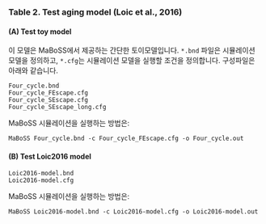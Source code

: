 ### Table 2. Test aging model (Loic et al., 2016)
#### (**A**) Test toy model 
이 모델은 MaBoSS에서 제공하는 간단한 토이모델입니다. `*.bnd` 파일은 시뮬레이션 모델을 정의하고, `*.cfg`는 시뮬레이션 모델을 실행할 조건을 정의합니다. 구성파일은 아래와 같습니다. 

```
Four_cycle.bnd
Four_cycle_FEscape.cfg
Four_cycle_SEscape.cfg
Four_cycle_SEscape_long.cfg
```

MaBoSS 시뮬레이션을 실행하는 방법은: 

```
MaBoSS Four_cycle.bnd -c Four_cycle_FEscape.cfg -o Four_cycle.out
```

#### (**B**) Test Loic2016 model 
```
Loic2016-model.bnd
Loic2016-model.cfg
```

MaBoSS 시뮬레이션을 실행하는 방법은: 

```
MaBoSS Loic2016-model.bnd -c Loic2016-model.cfg -o Loic2016-model.out
```

